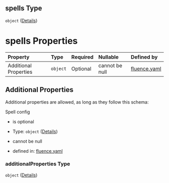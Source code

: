 ## spells Type

`object` ([Details](fluence-properties-spells.md))

# spells Properties

| Property              | Type     | Required | Nullable       | Defined by                                                                                                                                           |
| :-------------------- | :------- | :------- | :------------- | :--------------------------------------------------------------------------------------------------------------------------------------------------- |
| Additional Properties | `object` | Optional | cannot be null | [fluence.yaml](fluence-properties-spells-additionalproperties.md "https://fluence.dev/schemas/fluence.yaml#/properties/spells/additionalProperties") |

## Additional Properties

Additional properties are allowed, as long as they follow this schema:

Spell config

*   is optional

*   Type: `object` ([Details](fluence-properties-spells-additionalproperties.md))

*   cannot be null

*   defined in: [fluence.yaml](fluence-properties-spells-additionalproperties.md "https://fluence.dev/schemas/fluence.yaml#/properties/spells/additionalProperties")

### additionalProperties Type

`object` ([Details](fluence-properties-spells-additionalproperties.md))
